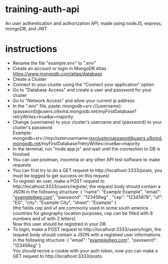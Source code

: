 # training-auth-api
 An user authentication and authorization API, made using nodeJS, express, mongoDB, and JWT
 
 # instructions

- Rename the file "example.env" to ".env"
- Create an account or login in MongoDB Atlas https://www.mongodb.com/atlas/database
- Create a Cluster
- Connect to your cluster using the "Connect your application" option
- Go to "Database Access" and create a user and password for your cluster
- Go to "Network Access" and allow your current ip address
- In the ".env" file, paste: mongodb+srv://{username}:{password}@users.o9xmd.mongodb.net/myFirstDatabase?retryWrites=true&w=majority
- Change {username} to your cluster's username and {password} to your cluster's password \
Example: mongodb+srv://myclusterusername:myclusterpassword@users.o9xmd.mongodb.net/myFirstDatabase?retryWrites=true&w=majority
- In the terminal, run "node app.js" and wait until the connection to DB is finished
- You can use postman, insomnia or any other API test software to make requests
- You can first try to do a GET request to http://localhost:3333/posts, you must be logged to get success on this request
- To register an user, make a POST request to http://localhost:3333/users/register, the request body should contain a JSON in the following structure:
{
        "name": "Example Example",
        "email": "example@eg.com",
        "password": "123456eg" ,
        "cep": "12345678",
        "uf": "EG",
        "city": "Example City",
        "street": "Example"
} \
(the fields cep and uf are commonly used in some south america countries for geography location purposes, cep can be filled with 8 numbers and uf with 2 letters) \
Now this user should be registred in your DB
- To login, make a POST request to http://localhost:3333/users/login, the request body should contain a JSON with a registred user informations in the following structure:
{
        "email": "example@eg.com",
        "password": "123456eg"
} \
You should recive a cookie with your auth token, now you can make a GET request to http://localhost:3333/posts
